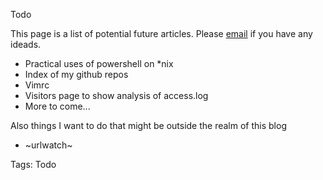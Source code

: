 Todo

This page is a list of potential future articles.
Please [email](mailto:jesse@zigford.org) if you have any ideads.

* Practical uses of powershell on \*nix
* Index of my github repos
* Vimrc
* Visitors page to show analysis of access.log
* More to come...

Also things I want to do that might be outside the realm of this blog

* ~urlwatch~

Tags: Todo
